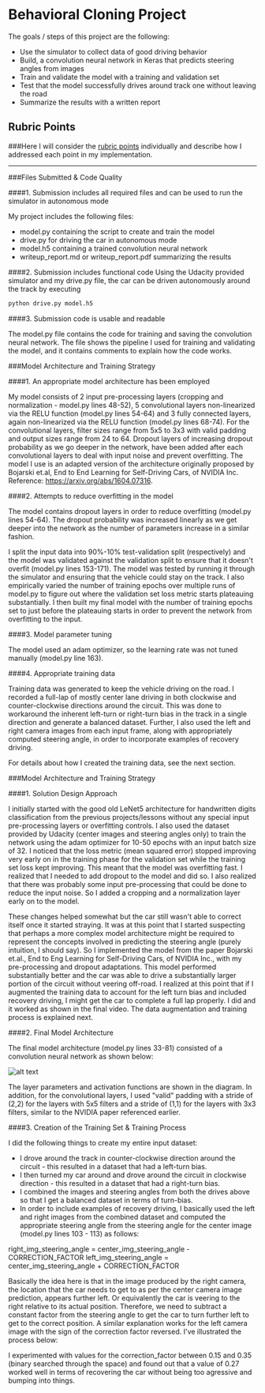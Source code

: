 # Behavioral Cloning Project

The goals / steps of this project are the following:
* Use the simulator to collect data of good driving behavior
* Build, a convolution neural network in Keras that predicts steering angles from images
* Train and validate the model with a training and validation set
* Test that the model successfully drives around track one without leaving the road
* Summarize the results with a written report

[//]: # (Image References)

[image1]: ./deliverables/writeup_images/p3-nn-model.png "Model Visualization"
[image2]: ./examples/placeholder.png "Grayscaling"
[image3]: ./examples/placeholder_small.png "Recovery Image"
[image4]: ./examples/placeholder_small.png "Recovery Image"
[image5]: ./examples/placeholder_small.png "Recovery Image"
[image6]: ./examples/placeholder_small.png "Normal Image"
[image7]: ./examples/placeholder_small.png "Flipped Image"

## Rubric Points
###Here I will consider the [rubric points](https://review.udacity.com/#!/rubrics/432/view) individually and describe how I addressed each point in my implementation.  

---
###Files Submitted & Code Quality

####1. Submission includes all required files and can be used to run the simulator in autonomous mode

My project includes the following files:
* model.py containing the script to create and train the model
* drive.py for driving the car in autonomous mode
* model.h5 containing a trained convolution neural network 
* writeup_report.md or writeup_report.pdf summarizing the results

####2. Submission includes functional code
Using the Udacity provided simulator and my drive.py file, the car can be driven autonomously around the track by executing 
```sh
python drive.py model.h5
```

####3. Submission code is usable and readable

The model.py file contains the code for training and saving the convolution neural network. The file shows the pipeline I used for training and validating the model, and it contains comments to explain how the code works.

###Model Architecture and Training Strategy

####1. An appropriate model architecture has been employed

My model consists of 2 input pre-processing layers (cropping and normalization - model.py lines 48-52), 5 convolutional layers non-linearized via the RELU function (model.py lines 54-64) and 3 fully connected layers, again non-linearized via the RELU function (model.py lines 68-74). For the convolutional layers, filter sizes range from 5x5 to 3x3 with valid padding and output sizes range from 24 to 64. Dropout layers of increasing dropout probability as we go deeper in the network, have been added after each convolutional layers to deal with input noise and prevent overfitting. The model I use is an adapted version of the architecture originally proposed by Bojarski et.al, End to End Learning for Self-Driving Cars, of NVIDIA Inc. Reference: https://arxiv.org/abs/1604.07316.  

####2. Attempts to reduce overfitting in the model

The model contains dropout layers in order to reduce overfitting (model.py lines 54-64). The dropout probability was increased linearly as we get deeper into the network as the number of parameters increase in a similar fashion.

I split the input data into 90%-10% test-validation split (respectively) and the model was validated against the validation split to ensure that it doesn't overfit (model.py lines 153-171). The model was tested by running it through the simulator and ensuring that the vehicle could stay on the track. I also empirically varied the number of training epochs over multiple runs of model.py to figure out where the validation set loss metric starts plateauing substantially. I then built my final model with the number of training epochs set to just before the plateauing starts in order to prevent the network from overfitting to the input.

####3. Model parameter tuning

The model used an adam optimizer, so the learning rate was not tuned manually (model.py line 163).

####4. Appropriate training data

Training data was generated to keep the vehicle driving on the road. I recorded a full-lap of mostly center lane driving in both clockwise and counter-clockwise directions around the circuit. This was done to workaround the inherent left-turn or right-turn bias in the track in a single direction and generate a balanced dataset. Further, I also used the left and right camera images from each input frame, along with appropriately computed steering angle, in order to incorporate examples of recovery driving.

For details about how I created the training data, see the next section. 

###Model Architecture and Training Strategy

####1. Solution Design Approach

I initially started with the good old LeNet5 architecture for handwritten digits classification from the previous projects/lessons without any special input pre-processing layers or overfitting controls. I also used the dataset provided by Udacity (center images and steering angles only) to train the network using the adam optimizer for 10-50 epochs with an input batch size of 32. I noticed that the loss metric (mean squared error) stopped improving very early on in the training phase for the validation set while the training set loss kept improving. This meant that the model was overfitting fast. I realized that I needed to add dropout to the model and did so. I also realized that there was probably some input pre-processing that could be done to reduce the input noise. So I added a cropping and a normalization layer early on to the model.

These changes helped somewhat but the car still wasn't able to correct itself once it started straying. It was at this point that I started suspecting that perhaps a more complex model architecture might be required to represent the concepts involved in predicting the steering angle (purely intuition, I should say). So I implemented the model from the paper Bojarski et.al., End to Eng Learning for Self-Driving Cars, of NVIDIA Inc., with my pre-processing and dropout adaptations. This model performed substantially better and the car was able to drive a substantially larger portion of the circuit without veering off-road. I realized at this point that if I augmented the training data to account for the left turn bias and included recovery driving, I might get the car to complete a full lap properly. I did and it worked as shown in the final video. The data augmentation and training process is explained next.

####2. Final Model Architecture

The final model architecture (model.py lines 33-81) consisted of a convolution neural network as shown below:

![alt text][image1]

The layer parameters and activation functions are shown in the diagram. In addition, for the convolutional layers, I used "valid" padding with a stride of (2,2) for the layers with 5x5 filters and a stride of (1,1) for the layers with 3x3 filters, similar to the NVIDIA paper referenced earlier.

####3. Creation of the Training Set & Training Process

I did the following things to create my entire input dataset:

* I drove around the track in counter-clockwise direction around the circuit - this resulted in a dataset that had a left-turn bias.
* I then turned my car around and drove around the circuit in clockwise direction - this resulted in a dataset that had a right-turn bias.
* I combined the images and steering angles from both the drives above so that I get a balanced dataset in terms of turn-bias.
* In order to include examples of recovery driving, I basically used the left and right images from the combined dataset and computed the appropriate steering angle from the steering angle for the center image (model.py lines 103 - 113) as follows:

right_img_steering_angle = center_img_steering_angle - CORRECTION_FACTOR
left_img_steering_angle = center_img_steering_angle + CORRECTION_FACTOR

Basically the idea here is that in the image produced by the right camera, the location that the car needs to get to as per the center camera image prediction, appears further left. Or equivalently the car is veering to the right relative to its actual position. Therefore, we need to subtract a constant factor from the steering angle to get the car to turn further left to get to the correct position. A similar explanation works for the left camera image with the sign of the correction factor reversed. I've illustrated the process below:




I experimented with values for the correction_factor between 0.15 and 0.35 (binary searched through the space) and found out that a value of 0.27 worked well in terms of recovering the car without being too agressive and bumping into things.


